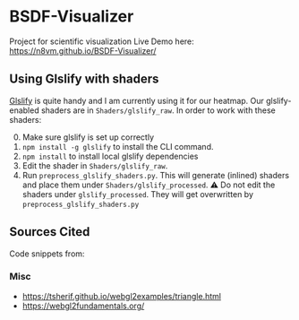 # BSDF-Visualizer
Project for scientific visualization
Live Demo here: https://n8vm.github.io/BSDF-Visualizer/

## Using Glslify with shaders
[Glslify](https://github.com/glslify/glslify) is quite handy and I am currently
using it for our heatmap. Our glslify-enabled shaders are in `Shaders/glslify_raw`.
In order to work with these shaders:

0. Make sure glslify is set up correctly
  1. `npm install -g glslify` to install the CLI command.
  2. `npm install` to install local glslify dependencies
1. Edit the shader in `Shaders/glslify_raw`.
2. Run `preprocess_glslify_shaders.py`. This will generate (inlined) shaders and
place them under `Shaders/glslify_processed`. :warning: Do not edit the shaders under
`glslify_processed`. They will get overwritten by `preprocess_glslify_shaders.py`

## Sources Cited
 Code snippets from: <citation needed>

### Misc
 * https://tsherif.github.io/webgl2examples/triangle.html
 * https://webgl2fundamentals.org/

